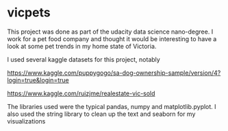 # vicpets
This project was done as part of the udacity data science nano-degree. 
I work for a pet food company and thought it would be interesting to have a look at some pet trends in my home state of Victoria. 

I used several kaggle datasets for this project, notably 

https://www.kaggle.com/puppygogo/sa-dog-ownership-sample/version/4?login=true&login=true

https://www.kaggle.com/ruizjme/realestate-vic-sold

The libraries used were the typical pandas, numpy and matplotlib.pyplot. I also used the string library to clean up the text and seaborn for my visualizations
